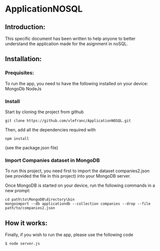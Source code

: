 # ApplicationNOSQL

## Introduction:

This specific document has been written to help anyone to better understand the application made for the asignment in noSQL.

## Installation:

### Prequisites:
To run the app, you need to have the following installed on your device:
    MongoDb
    NodeJs

### Install

Start by cloning the project from github
```
git clone https://github.com/vlefranc/ApplicationNOSQL.git
```

Then, add all the dependencies required with
```
npm install 
```
(see the package.json file)

### Import Companies dataset in MongoDB

To run this project, you need first to import the dataset companies2.json (we provided the file in this project) into your MongoDB server.

Once MongoDB is started on your device, run the following commands in a new prompt:
```
cd path\to\MongoDB\directory\bin
mongoimport --db applicationdb --collection companies --drop --file path/to/companies2.json

```

## How it works:

Finally, if you wish to run the app, please use the following code

```sh
$ node server.js 
```

